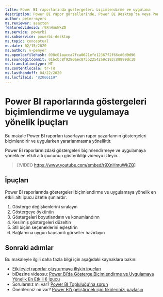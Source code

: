 ```yaml
---
title: Power BI raporlarında göstergeleri biçimlendirme ve uygulama
description: Power BI rapor görsellerinde, Power BI Desktop’ta veya Power BI hizmetinde göstergeleri biçimlendirmeye ve uygulamaya yönelik altı ipucu.
author: peter-myers
ms.reviewer: asaxton
featuredvideoid: r9XnHmuWkZQ
ms.service: powerbi
ms.subservice: powerbi-desktop
ms.topic: conceptual
ms.date: 02/15/2020
ms.author: v-pemyer
ms.openlocfilehash: 098c01aacca7fca0621efe12367f2f66cd0d9d96
ms.sourcegitcommit: 01bcbc8f0280aec875b22542a9c193c80899dc10
ms.translationtype: HT
ms.contentlocale: tr-TR
ms.lasthandoff: 04/22/2020
ms.locfileid: "82066119"
---
```

# <a name="tips-to-format-and-implement-legends-in-power-bi-reports"></a>Power BI raporlarında göstergeleri biçimlendirme ve uygulamaya yönelik ipuçları

Bu makale Power BI raporları tasarlayan rapor yazarlarının göstergeleri biçimlendirir ve uygularken yararlanmasına yöneliktir.

Power BI raporlarınızdaki göstergeleri biçimlendirmeye ve uygulamaya yönelik en etkili altı ipucunun gösterildiği videoyu izleyin.

> [!VIDEO https://www.youtube.com/embed/r9XnHmuWkZQ]

## <a name="tips"></a>İpuçları

Power BI raporlarında göstergeleri biçimlendirme ve uygulamaya yönelik en etkili altı ipucu özetle şunlardır:

1. Gösterge değişkenlerini sıralayın
1. Göstergeye öykünün
1. Göstergeleri boyutlandırın ve konumlandırın
1. Kesilmiş göstergeleri düzeltin
1. Stil biçim seçeneklerini eşleştirin
1. Bağlamına uygun kapsamlı görseller hazırlayın

## <a name="next-steps"></a>Sonraki adımlar

Bu makaleyle ilgili daha fazla bilgi için aşağıdaki kaynaklara bakın:

- [Etkileyici raporlar oluşturmaya ilişkin ipuçları](../desktop-tips-and-tricks-for-creating-reports.md)
- biDezine videosu: [Power BI’da Gösterge Biçimlendirme ve Uygulamaya Yönelik En Etkili 6 İpucu](https://www.youtube.com/watch?v=r9XnHmuWkZQ)
- Sorularınız mı var? [Power BI Topluluğu'na sorun](https://community.powerbi.com/)
- Önerileriniz mi var? [Power BI'ı geliştirmek için fikirlerinizi paylaşın](https://ideas.powerbi.com)
